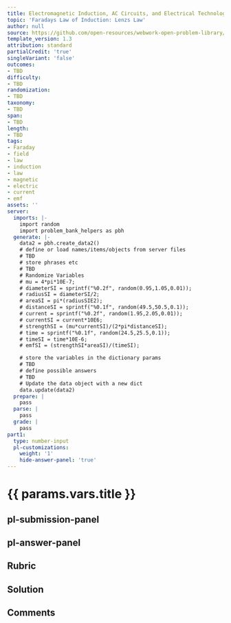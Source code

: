 ```yaml
---
title: Electromagnetic Induction, AC Circuits, and Electrical Technologies
topic: 'Faradays Law of Induction: Lenzs Law'
author: null
source: https://github.com/open-resources/webwork-open-problem-library/tree/master/Contrib/BrockPhysics/College_Physics_Urone/23.Electromagnetic_Induction_AC_Circuits_and_Electrical_Technologies/23-02.Faradays_Law_of_Induction_Lenzs_Law/NU_U17_23_02_011.pg
template_version: 1.3
attribution: standard
partialCredit: 'true'
singleVariant: 'false'
outcomes:
- TBD
difficulty:
- TBD
randomization:
- TBD
taxonomy:
- TBD
span:
- TBD
length:
- TBD
tags:
- Faraday
- field
- law
- induction
- law
- magnetic
- electric
- current
- emf
assets: ''
server:
  imports: |-
    import random
    import problem_bank_helpers as pbh
  generate: |-
    data2 = pbh.create_data2()
    # define or load names/items/objects from server files
    # TBD
    # store phrases etc
    # TBD
    # Randomize Variables
    # mu = 4*pi*10E-7;
    # diameterSI = sprintf("%0.2f", random(0.95,1.05,0.01));
    # radiusSI = diameterSI/2;
    # areaSI = pi*(radiusSIE2);
    # distanceSI = sprintf("%0.1f", random(49.5,50.5,0.1));
    # current = sprintf("%0.2f", random(1.95,2.05,0.01));
    # currentSI = current*10E6;
    # strengthSI = (mu*currentSI)/(2*pi*distanceSI);
    # time = sprintf("%0.1f", random(24.5,25.5,0.1));
    # timeSI = time*10E-6;
    # emfSI = (strengthSI*areaSI)/(timeSI);

    # store the variables in the dictionary params
    # TBD
    # define possible answers
    # TBD
    # Update the data object with a new dict
    data.update(data2)
  prepare: |
    pass
  parse: |
    pass
  grade: |
    pass
part1:
  type: number-input
  pl-customizations:
    weight: '1'
    hide-answer-panel: 'true'
---
```


# {{ params.vars.title }} 



## pl-submission-panel 


## pl-answer-panel 


## Rubric 


## Solution 


## Comments 


